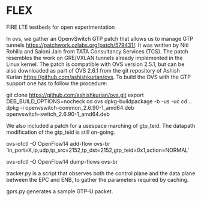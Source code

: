 # FLEX
FIRE LTE testbeds for open experimentation

In ovs, we gather an OpenvSwitch GTP patch that allows us to manage GTP 
tunnels https://patchwork.ozlabs.org/patch/579431/. It was written by 
Niti Rohilla and Saloni Jain from TATA Consultancy Services (TCS). The 
patch resembles the work on GRE/VXLAN tunnels already implemented in the 
Linux kernel. The patch is compatible with OVS version 2.5.1, but can be 
also downloaded as part of OVS 2.6.1 from the git repository of Ashish 
Kurian https://github.com/ashishkurian/ovs. To build the OVS with the 
GTP support one has to follow the procedure:

git clone https://github.com/ashishkurian/ovs.git
export DEB_BUILD_OPTIONS=nocheck
cd ovs
dpkg-buildpackage -b -us -uc
cd ..
dpkg -i openvswitch-common_2.6.90-1_amd64.deb \
openvswitch-switch_2.6.90-1_amd64.deb

We also included a patch for a usespace marching of gtp_teid.
The datapath modification of the gtp_teid is still on-going.

ovs-ofctl -O OpenFlow14 add-flow ovs-br \
'in_port=X,ip,udp,tp_src=2152,tp_dst=2152,gtp_teid=0x1,action=NORMAL'

ovs-ofctl -O OpenFlow14 dump-flows ovs-br

tracker.py is a script that observes both the control plane and the data 
plane between the EPC and ENB, to gather the parameters required by 
caching.

gprs.py generates a sample GTP-U packet.
